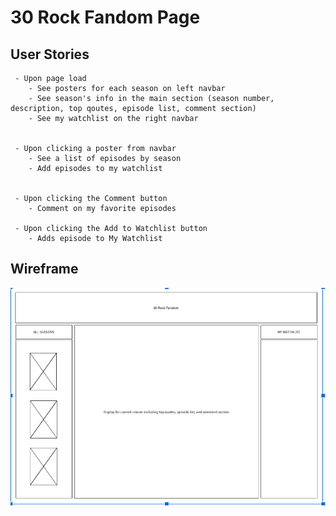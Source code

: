 # 30 Rock Fandom Page

## User Stories
     - Upon page load
        - See posters for each season on left navbar
        - See season's info in the main section (season number, description, top qoutes, episode list, comment section)
        - See my watchlist on the right navbar


     - Upon clicking a poster from navbar
        - See a list of episodes by season
        - Add episodes to my watchlist

    
     - Upon clicking the Comment button
        - Comment on my favorite episodes

     - Upon clicking the Add to Watchlist button
        - Adds episode to My Watchlist



## Wireframe
 ![Fandom Page Wireframe](/wireframe/Wireframe.png)
 
 
 